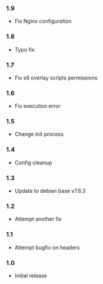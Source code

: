 ### 1.9

- Fix Nginx configuration

### 1.8

- Typo fix

### 1.7

- Fix s6 overlay scripts permissions

### 1.6

- Fix execution error

### 1.5

- Change init process

### 1.4

- Config cleanup

### 1.3

- Update to debian base v7.6.3 

### 1.2

- Attempt another fix

### 1.1

- Attempt bugfix on headers

### 1.0

- Initial release
